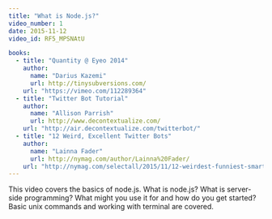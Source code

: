 ```yaml
---
title: "What is Node.js?"
video_number: 1
date: 2015-11-12
video_id: RF5_MPSNAtU

books:
  - title: "Quantity @ Eyeo 2014"
    author: 
      name: "Darius Kazemi"
      url: http://tinysubversions.com/
    url: "https://vimeo.com/112289364"
  - title: "Twitter Bot Tutorial"
    author: 
      name: "Allison Parrish"
      url: http://www.decontextualize.com/
    url: "http://air.decontextualize.com/twitterbot/"
  - title: "12 Weird, Excellent Twitter Bots"
    author:
      name: "Lainna Fader"
      url: http://nymag.com/author/Lainna%20Fader/
    url: "http://nymag.com/selectall/2015/11/12-weirdest-funniest-smartest-twitter-bots.html"
---
```


This video covers the basics of node.js. What is node.js? What is server-side programming? What might you use it for and how do you get started? Basic unix commands and working with terminal are covered.
